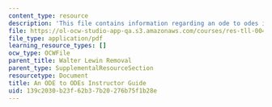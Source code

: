 ```yaml
---
content_type: resource
description: 'This file contains information regarding an ode to odes instructor guide. '
file: https://ol-ocw-studio-app-qa.s3.amazonaws.com/courses/res-tll-004-stem-concept-videos-fall-2013/139c2030b23f62b37b20276b75f1b28e_MITRES_TLL-004F13_ODEGuide.pdf
file_type: application/pdf
learning_resource_types: []
ocw_type: OCWFile
parent_title: Walter Lewin Removal
parent_type: SupplementalResourceSection
resourcetype: Document
title: An ODE to ODEs Instructor Guide
uid: 139c2030-b23f-62b3-7b20-276b75f1b28e
---
```

